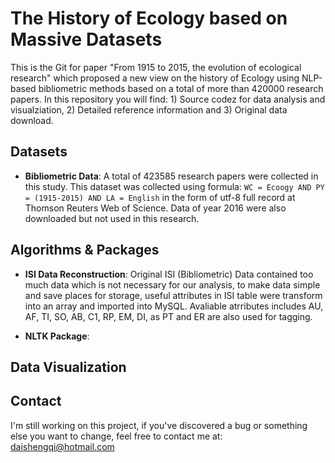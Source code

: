 # The History of Ecology based on Massive Datasets 
This is the Git for paper "From 1915 to 2015, the evolution of ecological research" which proposed a new view on the history of Ecology using NLP-based bibliometric methods based on a total of more than 420000 research papers. In this repository you will find: 1) Source codez for data analysis and visualziation, 2) Detailed reference information and 3) Original data download.

## Datasets
* **Bibliometric Data**: A total of 423585 research papers were collected in this study. This dataset was collected using formula: `WC = Ecoogy AND PY = (1915-2015) AND LA = English` in the form of utf-8 full record at Thomson Reuters Web of Science. Data of year 2016 were also downloaded but not used in this research.

## Algorithms & Packages
* **ISI Data Reconstruction**: Original ISI (Bibliometric) Data contained too much data which is not necessary for our analysis, to make data simple and save places for storage, useful attributes in ISI table were transform into an array and imported into MySQL. Avaliable atrributes includes AU, AF, TI, SO, AB, C1, RP, EM, DI, as PT and ER are also used for tagging. 

* **NLTK Package**: 

## Data Visualization

## Contact
I'm still working on this project, if you've discovered a bug or something else you want to change, feel free to contact me at: daishengqi@hotmail.com
